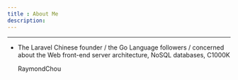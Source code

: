 ```yaml
---
title : About Me
description:
---
```

<hr>
<ul class="testimonials">
          <li class="odd">
            <div class="quote">
              <p>The Laravel Chinese founder / the Go Language followers / concerned about the Web front-end server architecture, NoSQL databases, C1000K</p>
            </div>
            <span class="author">RaymondChou</span> </li>
</ul>